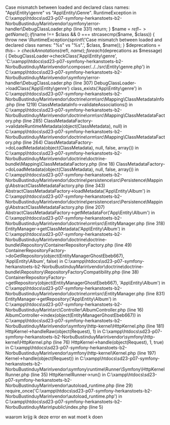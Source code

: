 Case mismatch between loaded and declared class names: "App\Entity\genre" vs "App\Entity\Genre".
RuntimeException
in C:\xampp\htdocs\sd23-p07-symfony-herkanstoets-b2-NorbuBustinduyMarin\vendor\symfony\error-handler\DebugClassLoader.php (line 331)
                return;            }            $name = $refl->getName();            if ($name !== $class && 0 === strcasecmp($name, $class)) {                throw new \RuntimeException(sprintf('Case mismatch between loaded and declared class names: "%s" vs "%s".', $class, $name));            }            $deprecations = $this->checkAnnotations($refl, $name);            foreach ($deprecations as $message) {
DebugClassLoader->checkClass('App\\Entity\\genre', 'C:\\xampp\\htdocs\\sd23-p07-symfony-herkanstoets-b2-NorbuBustinduyMarin\\vendor\\composer/../../src\\Entity\\genre.php')
in C:\xampp\htdocs\sd23-p07-symfony-herkanstoets-b2-NorbuBustinduyMarin\vendor\symfony\error-handler\DebugClassLoader.php (line 307)
DebugClassLoader->loadClass('App\\Entity\\genre')
class_exists('App\\Entity\\genre')
in C:\xampp\htdocs\sd23-p07-symfony-herkanstoets-b2-NorbuBustinduyMarin\vendor\doctrine\orm\src\Mapping\ClassMetadataInfo.php (line 1219)
ClassMetadataInfo->validateAssociations()
in C:\xampp\htdocs\sd23-p07-symfony-herkanstoets-b2-NorbuBustinduyMarin\vendor\doctrine\orm\src\Mapping\ClassMetadataFactory.php (line 285)
ClassMetadataFactory->validateRuntimeMetadata(object(ClassMetadata), null)
in C:\xampp\htdocs\sd23-p07-symfony-herkanstoets-b2-NorbuBustinduyMarin\vendor\doctrine\orm\src\Mapping\ClassMetadataFactory.php (line 264)
ClassMetadataFactory->doLoadMetadata(object(ClassMetadata), null, false, array())
in C:\xampp\htdocs\sd23-p07-symfony-herkanstoets-b2-NorbuBustinduyMarin\vendor\doctrine\doctrine-bundle\Mapping\ClassMetadataFactory.php (line 18)
ClassMetadataFactory->doLoadMetadata(object(ClassMetadata), null, false, array())
in C:\xampp\htdocs\sd23-p07-symfony-herkanstoets-b2-NorbuBustinduyMarin\vendor\doctrine\persistence\src\Persistence\Mapping\AbstractClassMetadataFactory.php (line 343)
AbstractClassMetadataFactory->loadMetadata('App\\Entity\\Album')
in C:\xampp\htdocs\sd23-p07-symfony-herkanstoets-b2-NorbuBustinduyMarin\vendor\doctrine\persistence\src\Persistence\Mapping\AbstractClassMetadataFactory.php (line 207)
AbstractClassMetadataFactory->getMetadataFor('App\\Entity\\Album')
in C:\xampp\htdocs\sd23-p07-symfony-herkanstoets-b2-NorbuBustinduyMarin\vendor\doctrine\orm\src\EntityManager.php (line 318)
EntityManager->getClassMetadata('App\\Entity\\Album')
in C:\xampp\htdocs\sd23-p07-symfony-herkanstoets-b2-NorbuBustinduyMarin\vendor\doctrine\doctrine-bundle\Repository\ContainerRepositoryFactory.php (line 49)
ContainerRepositoryFactory->doGetRepository(object(EntityManagerGhostEbeb667), 'App\\Entity\\Album', false)
in C:\xampp\htdocs\sd23-p07-symfony-herkanstoets-b2-NorbuBustinduyMarin\vendor\doctrine\doctrine-bundle\Repository\RepositoryFactoryCompatibility.php (line 38)
ContainerRepositoryFactory->getRepository(object(EntityManagerGhostEbeb667), 'App\\Entity\\Album')
in C:\xampp\htdocs\sd23-p07-symfony-herkanstoets-b2-NorbuBustinduyMarin\vendor\doctrine\orm\src\EntityManager.php (line 831)
EntityManager->getRepository('App\\Entity\\Album')
in C:\xampp\htdocs\sd23-p07-symfony-herkanstoets-b2-NorbuBustinduyMarin\src\Controller\AlbumController.php (line 16)
AlbumController->index(object(EntityManagerGhostEbeb667))
in C:\xampp\htdocs\sd23-p07-symfony-herkanstoets-b2-NorbuBustinduyMarin\vendor\symfony\http-kernel\HttpKernel.php (line 181)
HttpKernel->handleRaw(object(Request), 1)
in C:\xampp\htdocs\sd23-p07-symfony-herkanstoets-b2-NorbuBustinduyMarin\vendor\symfony\http-kernel\HttpKernel.php (line 76)
HttpKernel->handle(object(Request), 1, true)
in C:\xampp\htdocs\sd23-p07-symfony-herkanstoets-b2-NorbuBustinduyMarin\vendor\symfony\http-kernel\Kernel.php (line 197)
Kernel->handle(object(Request))
in C:\xampp\htdocs\sd23-p07-symfony-herkanstoets-b2-NorbuBustinduyMarin\vendor\symfony\runtime\Runner\Symfony\HttpKernelRunner.php (line 35)
HttpKernelRunner->run()
in C:\xampp\htdocs\sd23-p07-symfony-herkanstoets-b2-NorbuBustinduyMarin\vendor\autoload_runtime.php (line 29)
require_once('C:\\xampp\\htdocs\\sd23-p07-symfony-herkanstoets-b2-NorbuBustinduyMarin\\vendor\\autoload_runtime.php')
in C:\xampp\htdocs\sd23-p07-symfony-herkanstoets-b2-NorbuBustinduyMarin\public\index.php (line 5)

waarom krijg ik deze error en wat moet k doen
